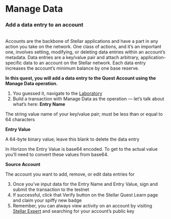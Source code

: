 # Manage Data
### Add a data entry to an account
<br>
Accounts are the backbone of Stellar applications and have a part in any action you take on the network. One class of actions, and it’s an important one, involves setting, modifying, or deleting data entries within an account’s metadata. Data entries are a key/value pair and attach arbitrary, application-specific data to an account on the Stellar network. Each data entry increases the account’s minimum balance by one base reserve.

**In this quest, you will add a data entry to the Quest Account using the Manage Data operation.**

1. You guessed it, navigate to the [Laboratory](https://laboratory.stellar.org/#account-creator?network=test)
2. Build a transaction with Manage Data as the operation — let’s talk about what’s here:
**Entry Name**

The string value name of your key/value pair; must be less than or equal to 64 characters

**Entry Value**

A 64-byte binary value; leave this blank to delete the data entry

In Horizon the Entry Value is base64 encoded. To get to the actual value you’ll need to convert these values from base64.

**Source Account**

The account you want to add, remove, or edit data entries for

3. Once you’ve input data for the Entry Name and Entry Value, sign and submit the transaction to the testnet
4. If successful, click that Verify button on the Stellar Quest Learn page and claim your spiffy new badge
5. Remember, you can always view activity on an account by visiting [Stellar Expert](https://stellar.expert/explorer/testnet) and searching for your account’s public key